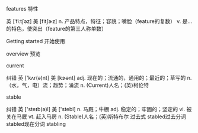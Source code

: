 features  特性

英 [ˈfiːtʃəz]  美 [fitʃɚz]
n. 产品特点，特征；容貌；嘴脸（feature的复数）
v. 是…的特色，使突出（feature的第三人称单数）

Getting started 开始使用

overview  预览

current

纠错
英 ['kʌr(ə)nt]  美 [kɝ​ənt]
adj. 现在的；流通的，通用的；最近的；草写的
n. （水，气，电）流；趋势；涌流
n. (Current)人名；(英)柯伦特

stable

纠错
英 ['steɪb(ə)l]  美 ['stebl]
n. 马厩；牛棚
adj. 稳定的；牢固的；坚定的
vi. 被关在马厩
vt. 赶入马房
n. (Stable)人名；(英)斯特布尔
过去式 stabled过去分词 stabled现在分词 stabling